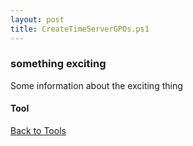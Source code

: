 ```yaml
---
layout: post
title: CreateTimeServerGPOs.ps1
---
```


### something exciting

Some information about the exciting thing

#### Tool

<script async src="https://gist-it.appspot.com/github.com/BanterBoy/scripts-blog/blob/master/PowerShell/tools/CreateTimeServerGPOs.ps1" crossorigin="anonymous"></script>

<a href="/menu/_pages/tools.html">Back to Tools</a>
